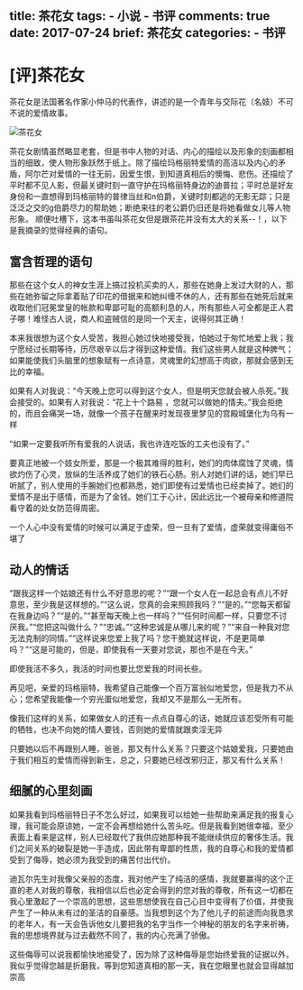 title: 茶花女
tags:
    - 小说
    - 书评
comments: true
date: 2017-07-24
brief: 茶花女
categories:
    - 书评
---
# [评]茶花女
茶花女是法国著名作家小仲马的代表作，讲述的是一个青年与交际花（名妓）不可不说的爱情故事。

<!-- more -->

![茶花女](resources/images/茶花女.jpg)

茶花女剧情虽然略显老套，但是书中人物的对话、内心的描绘以及形象的刻画都相当的细致，使人物形象跃然于纸上。除了描绘玛格丽特爱情的高洁以及内心的矛盾，阿尔芒对爱情的一往无前，因爱生恨，到知道真相后的懊悔、悲伤。还描绘了平时都不见人影，但最关键时刻一直守护在玛格丽特身边的迪普拉；平时总是好友身份和一直想得到玛格丽特的普律当丝和n伯爵，关键时刻都逃的无影无踪；只是泛泛之交的g伯爵尽力的帮助她；断绝来往的老公爵仍旧还是将她看做女儿等人物形象。
顺便吐槽下，这本书虽叫茶花女但是跟茶花并没有太大的关系--！，以下是我摘录的觉得经典的语句。


## 富含哲理的语句

那些在这个女人的神女生涯上搞过投机买卖的人，那些在她身上发过大财的人，那些在她弥留之际拿着贴了印花的借据来和她纠缠不休的人，还有那些在她死后就来收取他们冠冕堂皇的帐款和卑鄙可耻的高额利息的人，所有那些人可全都是正人君子哪！难怪古人说，商人和盗贼信的是同一个天主，说得何其正确！

本来我很想为这个女人受苦，我担心她过快地接受我，怕她过于匆忙地爱上我；我宁愿经过长期等待，历尽艰辛以后才得到这种爱情。我们这些男人就是这种脾气；如果能使我们头脑里的想象赋有一点诗意，灵魂里的幻想高于肉欲，那就会感到无比的幸福。

如果有人对我说：“今天晚上您可以得到这个女人，但是明天您就会被人杀死。”我会接受的。如果有人对我说：“花上十个路易 ，您就可以做她的情夫。”我会拒绝的，而且会痛哭一场，就像一个孩子在醒来时发现夜里梦见的宫殿城堡化为乌有一样

“如果一定要我听所有爱我的人说话，我也许连吃饭的工夫也没有了。”

要真正地被一个妓女所爱，那是一个极其难得的胜利，她们的肉体腐蚀了灵魂，情欲灼伤了心灵，放纵的生活养成了她们的铁石心肠。别人对她们讲的话，她们早已听腻了，别人使用的手腕她们也都熟悉，她们即使有过爱情也已经卖掉了。她们的爱情不是出于感情，而是为了金钱。她们工于心计，因此远比一个被母亲和修道院看守着的处女防范得周密。

一个人心中没有爱情的时候可以满足于虚荣，但一旦有了爱情，虚荣就变得庸俗不堪了

## 动人的情话

“跟我这样一个姑娘还有什么不好意思的呢？”“跟一个女人在一起总会有点儿不好意思，至少我是这样想的。”“这么说，您真的会来照顾我吗？”“是的。”“您每天都留在我身边吗？”“是的。”“甚至每天晚上也一样吗？”“任何时间都一样，只要您不讨厌我。”“您把这叫做什么？”“忠诚。”“这种忠诚是从哪儿来的呢？”“来自一种我对您无法克制的同情。”“这样说来您爱上我了吗？您干脆就这样说，不是更简单吗？”“这是可能的，但是，即使我有一天要对您说，那也不是在今天。”

即使我活不多久，我活的时间也要比您爱我的时间长些。

再见吧，亲爱的玛格丽特，我希望自己能像一个百万富翁似地爱您，但是我力不从心；您希望我能像一个穷光蛋似地爱您，我却又不是那么一无所有。

像我们这样的关系，如果做女人的还有一点点自尊心的话，她就应该忍受所有可能的牺牲，也决不向她的情人要钱，否则她的爱情就跟卖淫无异

只要她以后不再跟别人睡，爸爸，那又有什么关系？只要这个姑娘爱我，只要她由于我们相互的爱情而得到新生，总之，只要她已经改邪归正，那又有什么关系！

## 细腻的心里刻画

如果我看到玛格丽特日子不怎么好过，如果我可以给她一些帮助来满足我的报复心理，我可能会原谅她，一定不会再想给她什么苦头吃。但是我看到她很幸福，至少表面上看来是这样，别人已经取代了我供应她那种我不能继续供应的奢侈生活。我们之间关系的破裂是她一手造成，因此带有卑鄙的性质，我的自尊心和我的爱情都受到了侮辱，她必须为我受到的痛苦付出代价。

迪瓦尔先生对我像父亲般的态度，我对他产生了纯洁的感情，我就要赢得的这个正直的老人对我的尊敬，我相信以后也必定会得到的您对我的尊敬，所有这一切都在我心里激起了一个崇高的思想，这些思想使我在自己心目中变得有了价值，并使我产生了一种从未有过的圣洁的自豪感。当我想到这个为了他儿子的前途而向我恳求的老年人，有一天会告诉他女儿要把我的名字当作一个神秘的朋友的名字来祈祷，我的思想境界就与过去截然不同了，我的内心充满了骄傲。


这些侮辱可以说我都愉快地接受了，因为除了这种侮辱是您始终爱我的证据以外，我似乎觉得您越是折磨我，等到您知道真相的那一天，我在您眼里也就会显得越加崇高
